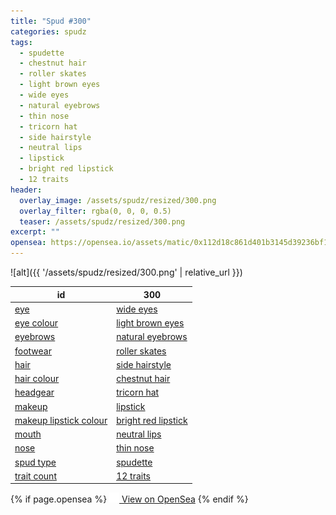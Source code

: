 ```yaml
---
title: "Spud #300"
categories: spudz
tags:
  - spudette
  - chestnut hair
  - roller skates
  - light brown eyes
  - wide eyes
  - natural eyebrows
  - thin nose
  - tricorn hat
  - side hairstyle
  - neutral lips
  - lipstick
  - bright red lipstick
  - 12 traits
header:
  overlay_image: /assets/spudz/resized/300.png
  overlay_filter: rgba(0, 0, 0, 0.5)
  teaser: /assets/spudz/resized/300.png
excerpt: ""
opensea: https://opensea.io/assets/matic/0x112d18c861d401b3145d39236bf149f01e18beed/300
---
```

![alt]({{ '/assets/spudz/resized/300.png' | relative_url }})

| id | 300 |
|-|-|
| <a href="/traits/eye/#trait-type">eye</a> | <a href="/traits/eye/wide-eyes/1/#trait">wide eyes</a> |
| <a href="/traits/eye-colour/#trait-type">eye colour</a> | <a href="/traits/eye-colour/light-brown-eyes/1/#trait">light brown eyes</a> |
| <a href="/traits/eyebrows/#trait-type">eyebrows</a> | <a href="/traits/eyebrows/natural-eyebrows/1/#trait">natural eyebrows</a> |
| <a href="/traits/footwear/#trait-type">footwear</a> | <a href="/traits/footwear/roller-skates/1/#trait">roller skates</a> |
| <a href="/traits/hair/#trait-type">hair</a> | <a href="/traits/hair/side-hairstyle/1/#trait">side hairstyle</a> |
| <a href="/traits/hair-colour/#trait-type">hair colour</a> | <a href="/traits/hair-colour/chestnut-hair/1/#trait">chestnut hair</a> |
| <a href="/traits/headgear/#trait-type">headgear</a> | <a href="/traits/headgear/tricorn-hat/1/#trait">tricorn hat</a> |
| <a href="/traits/makeup/#trait-type">makeup</a> | <a href="/traits/makeup/lipstick/1/#trait">lipstick</a> |
| <a href="/traits/makeup-lipstick-colour/#trait-type">makeup lipstick colour</a> | <a href="/traits/makeup-lipstick-colour/bright-red-lipstick/1/#trait">bright red lipstick</a> |
| <a href="/traits/mouth/#trait-type">mouth</a> | <a href="/traits/mouth/neutral-lips/1/#trait">neutral lips</a> |
| <a href="/traits/nose/#trait-type">nose</a> | <a href="/traits/nose/thin-nose/1/#trait">thin nose</a> |
| <a href="/traits/spud-type/#trait-type">spud type</a> | <a href="/traits/spud-type/spudette/1/#trait">spudette</a> |
| <a href="/traits/trait-count/#trait-type">trait count</a> | <a href="/traits/trait-count/12-traits/1/#trait">12 traits</a> |

{% if page.opensea %}
<a href="{{page.opensea}}" class="btn btn--info" onclick="window.open(this.href, '_blank'); return false;"><img src="/assets/images/opensea.svg" width="16px"><span>  View on OpenSea</span></a>
{% endif %}
